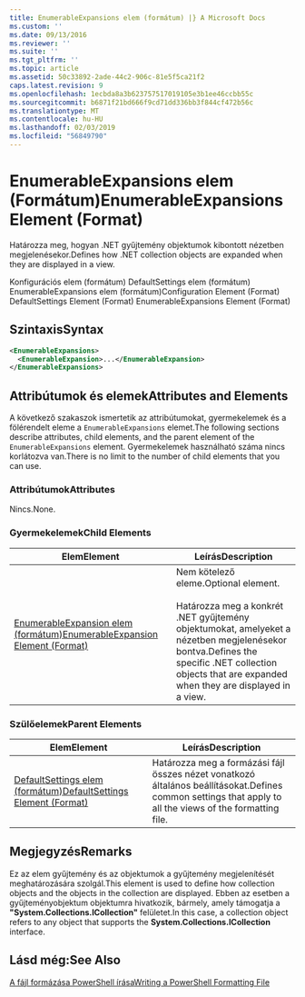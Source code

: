 ```yaml
---
title: EnumerableExpansions elem (formátum) |} A Microsoft Docs
ms.custom: ''
ms.date: 09/13/2016
ms.reviewer: ''
ms.suite: ''
ms.tgt_pltfrm: ''
ms.topic: article
ms.assetid: 50c33892-2ade-44c2-906c-81e5f5ca21f2
caps.latest.revision: 9
ms.openlocfilehash: 1ecbda8a3b623757517019105e3b1ee46ccbb55c
ms.sourcegitcommit: b6871f21bd666f9cd71dd336bb3f844cf472b56c
ms.translationtype: MT
ms.contentlocale: hu-HU
ms.lasthandoff: 02/03/2019
ms.locfileid: "56849790"
---
```

# <a name="enumerableexpansions-element-format"></a><span data-ttu-id="caaa1-102">EnumerableExpansions elem (Formátum)</span><span class="sxs-lookup"><span data-stu-id="caaa1-102">EnumerableExpansions Element (Format)</span></span>

<span data-ttu-id="caaa1-103">Határozza meg, hogyan .NET gyűjtemény objektumok kibontott nézetben megjelenésekor.</span><span class="sxs-lookup"><span data-stu-id="caaa1-103">Defines how .NET collection objects are expanded when they are displayed in a view.</span></span>

<span data-ttu-id="caaa1-104">Konfigurációs elem (formátum) DefaultSettings elem (formátum) EnumerableExpansions elem (formátum)</span><span class="sxs-lookup"><span data-stu-id="caaa1-104">Configuration Element (Format) DefaultSettings Element (Format) EnumerableExpansions Element (Format)</span></span>

## <a name="syntax"></a><span data-ttu-id="caaa1-105">Szintaxis</span><span class="sxs-lookup"><span data-stu-id="caaa1-105">Syntax</span></span>

```xml
<EnumerableExpansions>
  <EnumerableExpansion>...</EnumerableExpansion>
</EnumerableExpansions>
```

## <a name="attributes-and-elements"></a><span data-ttu-id="caaa1-106">Attribútumok és elemek</span><span class="sxs-lookup"><span data-stu-id="caaa1-106">Attributes and Elements</span></span>

<span data-ttu-id="caaa1-107">A következő szakaszok ismertetik az attribútumokat, gyermekelemek és a fölérendelt eleme a `EnumerableExpansions` elemet.</span><span class="sxs-lookup"><span data-stu-id="caaa1-107">The following sections describe attributes, child elements, and the parent element of the `EnumerableExpansions` element.</span></span> <span data-ttu-id="caaa1-108">Gyermekelemek használható száma nincs korlátozva van.</span><span class="sxs-lookup"><span data-stu-id="caaa1-108">There is no limit to the number of child elements that you can use.</span></span>

### <a name="attributes"></a><span data-ttu-id="caaa1-109">Attribútumok</span><span class="sxs-lookup"><span data-stu-id="caaa1-109">Attributes</span></span>

<span data-ttu-id="caaa1-110">Nincs.</span><span class="sxs-lookup"><span data-stu-id="caaa1-110">None.</span></span>

### <a name="child-elements"></a><span data-ttu-id="caaa1-111">Gyermekelemek</span><span class="sxs-lookup"><span data-stu-id="caaa1-111">Child Elements</span></span>

|<span data-ttu-id="caaa1-112">Elem</span><span class="sxs-lookup"><span data-stu-id="caaa1-112">Element</span></span>|<span data-ttu-id="caaa1-113">Leírás</span><span class="sxs-lookup"><span data-stu-id="caaa1-113">Description</span></span>|
|-------------|-----------------|
|[<span data-ttu-id="caaa1-114">EnumerableExpansion elem (formátum)</span><span class="sxs-lookup"><span data-stu-id="caaa1-114">EnumerableExpansion Element (Format)</span></span>](./enumerableexpansion-element-format.md)|<span data-ttu-id="caaa1-115">Nem kötelező eleme.</span><span class="sxs-lookup"><span data-stu-id="caaa1-115">Optional element.</span></span><br /><br /> <span data-ttu-id="caaa1-116">Határozza meg a konkrét .NET gyűjtemény objektumokat, amelyeket a nézetben megjelenésekor bontva.</span><span class="sxs-lookup"><span data-stu-id="caaa1-116">Defines the specific .NET collection objects that are expanded when they are displayed in a view.</span></span>|

### <a name="parent-elements"></a><span data-ttu-id="caaa1-117">Szülőelemek</span><span class="sxs-lookup"><span data-stu-id="caaa1-117">Parent Elements</span></span>

|<span data-ttu-id="caaa1-118">Elem</span><span class="sxs-lookup"><span data-stu-id="caaa1-118">Element</span></span>|<span data-ttu-id="caaa1-119">Leírás</span><span class="sxs-lookup"><span data-stu-id="caaa1-119">Description</span></span>|
|-------------|-----------------|
|[<span data-ttu-id="caaa1-120">DefaultSettings elem (formátum)</span><span class="sxs-lookup"><span data-stu-id="caaa1-120">DefaultSettings Element (Format)</span></span>](./defaultsettings-element-format.md)|<span data-ttu-id="caaa1-121">Határozza meg a formázási fájl összes nézet vonatkozó általános beállításokat.</span><span class="sxs-lookup"><span data-stu-id="caaa1-121">Defines common settings that apply to all the views of the formatting file.</span></span>|

## <a name="remarks"></a><span data-ttu-id="caaa1-122">Megjegyzés</span><span class="sxs-lookup"><span data-stu-id="caaa1-122">Remarks</span></span>

<span data-ttu-id="caaa1-123">Ez az elem gyűjtemény és az objektumok a gyűjtemény megjelenítését meghatározására szolgál.</span><span class="sxs-lookup"><span data-stu-id="caaa1-123">This element is used to define how collection objects and the objects in the collection are displayed.</span></span> <span data-ttu-id="caaa1-124">Ebben az esetben a gyűjteményobjektum objektumra hivatkozik, bármely, amely támogatja a **"System.Collections.ICollection"** felületet.</span><span class="sxs-lookup"><span data-stu-id="caaa1-124">In this case, a collection object refers to any object that supports the  **System.Collections.ICollection** interface.</span></span>

## <a name="see-also"></a><span data-ttu-id="caaa1-125">Lásd még:</span><span class="sxs-lookup"><span data-stu-id="caaa1-125">See Also</span></span>

[<span data-ttu-id="caaa1-126">A fájl formázása PowerShell írása</span><span class="sxs-lookup"><span data-stu-id="caaa1-126">Writing a PowerShell Formatting File</span></span>](./writing-a-powershell-formatting-file.md)
